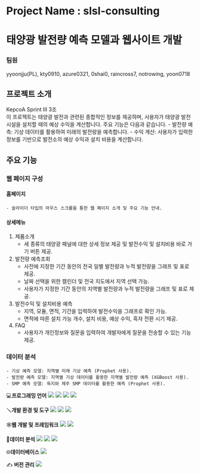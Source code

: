 # Project Name : slsl-consulting
# 태양광 발전량 예측 모델과 웹사이트 개발

### 팀원
yyoonjju(PL), kty0910, azure0321, 0shai0, raincross7, notrowing, yoon0718

## 프로젝트 소개
KepcoA Sprint III 3조    
이 프로젝트는 태양광 발전과 관련된 종합적인 정보를 제공하며, 사용자가 태양광 발전 시설을 설치할 때의 예상 수익을 계산합니다. 주요 기능은 다음과 같습니다.
    - 발전량 예측: 기상 데이터를 활용하여 미래의 발전량을 예측합니다.
    - 수익 계산: 사용자가 입력한 정보를 기반으로 발전소의 예상 수익과 설치 비용을 계산합니다.

## 주요 기능 
### 웹 페이지 구성
#### 홈페이지
    - 슬라이더 타입의 마우스 스크롤을 통한 웹 페이지 소개 및 주요 기능 안내.
#### 상세메뉴
1. 제품소개
    - 세 종류의 태양광 패널에 대한 상세 정보 제공 및 발전수익 및 설치비용 바로 가기 버튼 제공.
2. 발전량 예측조회
   - 사전에 지정한 기간 동안의 전국 일별 발전량과 누적 발전량을 그래프 및 표로 제공.
   - 날짜 선택을 위한 캘린더 및 전국 지도에서 지역 선택 가능.
   - 사용자가 지정한 기간 동안의 지역별 발전량과 누적 발전량을 그래프 및 표로 제공.
3. 발전수익 및 설치비용 예측
   - 지역, 모듈, 면적, 기간을 입력하여 발전수익을 그래프로 확인 가능.
   - 면적에 따른 설치 가능 개수, 설치 비용, 예상 수익, 흑자 전환 시기 제공.
4. FAQ
   - 사용자가 개인정보와 질문을 입력하여 개발자에게 질문을 전송할 수 있는 기능 제공.
### 데이터 분석
    - 기상 예측 모델: 지역별 미래 기상 예측 (Prophet 사용).
    - 발전량 예측 모델: 지역별 기상 데이터를 활용한 지역별 발전량 예측 (XGBoost 사용).
    - SMP 예측 모델: 육지와 제주 SMP 데이터를 활용한 예측 (Prophet 사용).

💻**프로그래밍 언어**
<img src="https://img.shields.io/badge/python-3776AB?style=for-the-badge&logo=python&logoColor=white">
<img src="https://img.shields.io/badge/html5-E34F26?style=for-the-badge&logo=html5&logoColor=white">
<img src="https://img.shields.io/badge/css3-1572B6?style=for-the-badge&logo=css3&logoColor=white">
<img src="https://img.shields.io/badge/javascript-F7DF1E?style=for-the-badge&logo=javascript&logoColor=white">

🪛**개발 환경 및 도구**
<img src="https://img.shields.io/badge/visualstudiocode-007ACC?style=for-the-badge&logo=visualstudiocode&logoColor=white">
<img src="https://img.shields.io/badge/Anaconda-%2344A833.svg?style=for-the-badge&logo=anaconda&logoColor=white">
<img src="https://img.shields.io/badge/jupyter-F37626?style=for-the-badge&logo=jupyter&logoColor=white">

🕸️**웹 개발 및 프레임워크**
<img src="https://img.shields.io/badge/springboot-6DB33F?style=for-the-badge&logo=springboot&logoColor=white">
<img src="https://img.shields.io/badge/react-61DAFB?style=for-the-badge&logo=react&logoColor=white">

🔢**데이터 분석**
<img src="https://img.shields.io/badge/scikitlearn-F7931E?style=for-the-badge&logo=scikitlearn&logoColor=white">
<img src="https://img.shields.io/badge/tensorflow-FF6F00?style=for-the-badge&logo=tensorflow&logoColor=white">
<img src="https://img.shields.io/badge/keras-D00000?style=for-the-badge&logo=keras&logoColor=white">

🌐**데이터베이스**
<img src="https://img.shields.io/badge/mariadb-003545?style=for-the-badge&logo=mariadb&logoColor=white">

✍️ **버전 관리**
 <img src="https://img.shields.io/badge/github-181717?style=for-the-badge&logo=github&logoColor=white">
